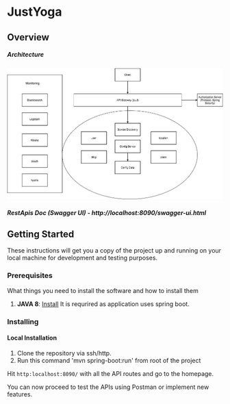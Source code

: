 # JustYoga

## Overview
##### Architecture
![Design Flow of Spell Checker](./architecture.jpg)
##### RestApis Doc (Swagger UI) - http://localhost:8090/swagger-ui.html


## Getting Started

These instructions will get you a copy of the project up and running on your local machine for development and testing purposes.

### Prerequisites

What things you need to install the software and how to install them

1. **JAVA 8**: [Install](https://www.oracle.com/technetwork/java/javase/overview/java8-2100321.html) It is requrired as application uses spring boot.

### Installing

#### Local Installation

1. Clone the repository via ssh/http.
2. Run this command 'mvn spring-boot:run' from root of the project

Hit `http:localhost:8090/` with all the API routes and go to the homepage.


You can now proceed to test the APIs using Postman or implement new features.